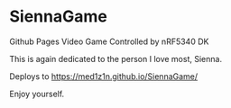 # SiennaGame
Github Pages Video Game Controlled by nRF5340 DK

This is again dedicated to the person I love most, Sienna.

Deploys to https://med1z1n.github.io/SiennaGame/

Enjoy yourself.
